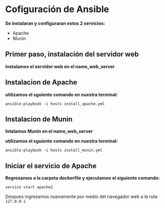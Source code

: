 # Cofiguración de Ansible

**Se instalaran  y configuraran estos 2 servicios:**

* Apache
* Munin

## Primer paso, instalación del servidor web

**instalamos el servidor web en el name_web_server**

## Instalacion de Apache

**utilizamos el sguiente comando en nuestra terminal:**

`ansible-playbook -i hosts install_apache.yml`

## Instalacion de Munin

**Intalamos Munin en el name_web_server**

**utilizamos el sguiente comando en nuestra terminal:**

`ansible-playbook -i hosts install_munin.yml`

## Iniciar el servicio de Apache

**Regresamos a la carpeta dockerfile y ejecutamos el siguiente comando:**

`service start apache2`

Despues ingresamos nuevamente por medio del navegador web a la ruta `127.0.0.1`
